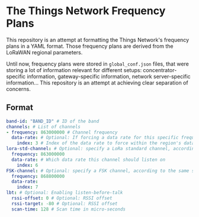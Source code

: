 # The Things Network Frequency Plans

This repository is an attempt at formatting the Things Network's frequency plans in a YAML format. Those frequency plans are derived from the LoRaWAN regional parameters.

Until now, frequency plans were stored in `global_conf.json` files, that were storing a lot of information relevant for different setups: concentrator-specific information, gateway-specific information, network server-specific information... This repository is an attempt at achieving clear separation of concerns.

## Format

```yml
band-id: "BAND_ID" # ID of the band
channels: # List of channels
- frequency: 863000000 # Channel frequency
  data-rate: # Optional: If forcing a data rate for this specific frequency
    index: 3 # Index of the data rate to force within the region's data rates list
lora-std-channel: # Optional: specify a LoRa standard channel, according to the same specs than the previous frequency plans. Follows the same format than other channels.
  frequency: 863000000
  data-rate: # Which data rate this channel should listen on
    index: 6
FSK-channel: # Optional: specify a FSK channel, according to the same specs than the previous frequency plans. Follows the same format than other channels.
  frequency: 868800000
  data-rate:
    index: 7
lbt: # Optional: Enabling listen-before-talk
  rssi-offset: 0 # Optional: RSSI offset
  rssi-target: -80 # Optional: RSSI offset
  scan-time: 128 # Scan time in micro-seconds
```
